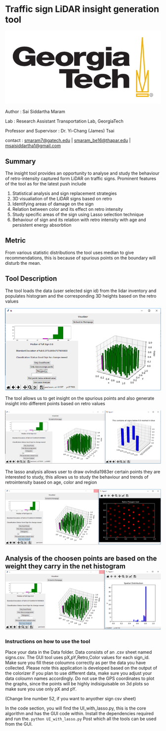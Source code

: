 # Traffic sign LiDAR insight generation tool

![Image of Yaktocat](https://github.com/siddu1998/colorizer-lidar-integration/blob/master/gt.png)

Author  :  Sai Siddartha Maram

Lab     :  Research Assistant Transportation Lab, GeorgiaTech

Professor and Supervisor : Dr. Yi-Chang (James) Tsai

contact : smaram7@gatech.edu | smaram_be16@thapar.edu | msaisiddartha1@gmail.com
## Summary
The insight tool provides an opportunity to analyse and study the behaviour of retro-intensity captured form LiDAR on traffic signs. Prominent features of the tool as for the latest push include 
1. Statistical analysis and sign replacement strategies
2. 3D visualiation of the LiDAR signs based on retro
3. Identifying areas of damage on the sign
4. Relation between color and its effect on retro intensity
5. Study specific areas of the sign using Lasso selection technique
6. Behaviour of sign and its relation with retro intensity with age and persistent energy absorbtion


## Metric 

From various statistic distributions the tool uses median to give recommendations, this is because of spurious points on the boundary will disturb the mean. 


## Tool Description

The tool loads the data (user selected sign id) from the lidar inventory and populates histogram and the corresponding 3D heights based on the retro values


![Image of Yaktocat](https://github.com/siddu1998/colorizer-lidar-integration/blob/master/images/first_page.PNG)


The tool allows us to get insight on the spurious points and also generate insight into different points based on retro values

![Image of Yaktocat](https://github.com/siddu1998/colorizer-lidar-integration/blob/master/images/user_click.PNG)

The lasso analysis allows user to draw ovIndia1983er certain points they are interested to study, this allows us to study the behaviour and trends of retrointensity based on age, color and region

![Image of Yaktocat](https://github.com/siddu1998/colorizer-lidar-integration/blob/master/images/draw.PNG)

Analysis of the choosen points are based on the weight they carry in the net histogram
![Image of Yaktocat](https://github.com/siddu1998/colorizer-lidar-integration/blob/master/images/finsih.PNG)
--



### Instructions on how to use the tool
Place your data in the Data folder. Data consists of an .csv sheet named signs.csv. The GUI tool uses pX,pY,Retro,Color values for each sign_id. Make sure you fill these coloumns correctly as per the data you have collected. Please note this application is developed based on the output of the colorizer if you plan to use different data, make sure you adjust your data coloumn names accordingly. Do not use the GPS coordinates to plot the graphs, since the points will be highly indisiguisable on 3d plots so make sure you use only pX and pY. 

(Change line number 52, if you want to anyother sign csv sheet)

In the code section, you will find the UI_with_lasso.py, this is the core algorithm and has the GUI code within. Install the dependencies required and run the. 
                ```python UI_with_lasso.py```
Post which all the tools can be used from the GUI. 
